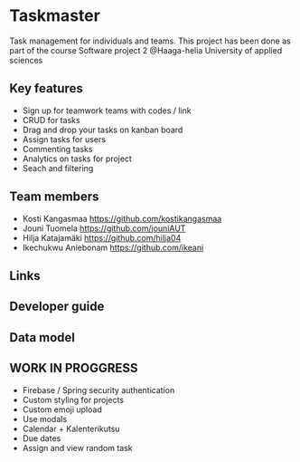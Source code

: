 # Taskmaster
Task management for individuals and teams. This project has been done as part of the course Software project 2 @Haaga-helia University of applied sciences
## Key features
- Sign up for teamwork teams with codes / link
- CRUD for tasks
- Drag and drop your tasks on kanban board
- Assign tasks for users
- Commenting tasks
- Analytics on tasks for project
- Seach and filtering
## Team members
   - Kosti Kangasmaa https://github.com/kostikangasmaa
   - Jouni Tuomela https://github.com/jouniAUT
   - Hilja Katajamäki https://github.com/hilja04
   - Ikechukwu Aniebonam https://github.com/ikeani
## Links
## Developer guide
## Data model
## WORK IN PROGGRESS
 - Firebase / Spring security authentication
 - Custom styling for projects 
 - Custom emoji upload 
 - Use modals
 - Calendar + Kalenterikutsu
 - Due dates
 - Assign and view random task 